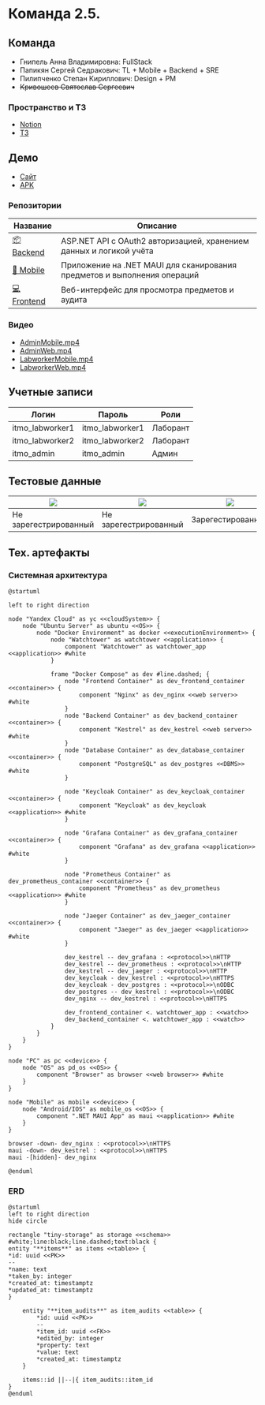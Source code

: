 # Команда 2.5.

## Команда

- Гнипель Анна Владимировна: FullStack
- Папикян Сергей Седракович: TL + Mobile + Backend + SRE
- Пилипченко Степан Кириллович: Design + PM
- ~~Кривошеев Святослав Сергеевич~~

### Пространство и ТЗ

- [Notion](https://rhinestone-suede-4a3.notion.site/52f1207faddb4304b43b8391159b4692?v=1a5a2d62c7aa80ada4e5000c15cfb700&pvs=73)
- [ТЗ](../assets/TZ.pdf)

## Демо

- [Сайт](https://tiny-storage.online/app)
- [APK](https://github.com/TinyStorage/TinyStorage-Mobile/releases/tag/0.0.1)

### Репозитории

| Название                                                           | Описание                                                                 |
|--------------------------------------------------------------------|--------------------------------------------------------------------------|
| [📦 Backend](https://github.com/TinyStorage/TityStorage-Backend)   | ASP.NET API с OAuth2 авторизацией, хранением данных и логикой учёта      |
| [📱 Mobile](https://github.com/TinyStorage/TinyStorage-Mobile)     | Приложение на .NET MAUI для сканирования предметов и выполнения операций |
| [💻 Frontend](https://github.com/TinyStorage/TinyStorage-Frontend) | Веб-интерфейс для просмотра предметов и аудита                           |

### Видео

- [AdminMobile.mp4](https://drive.google.com/file/d/1TbBI2STGWXrby-NsTOqpUq5Wee71caVB/view?usp=drive_link)
- [AdminWeb.mp4](https://drive.google.com/file/d/1NB2W1eqKGuM1Twww17rSqR_mqLmzG_XZ/view?usp=drive_link)
- [LabworkerMobile.mp4](https://drive.google.com/file/d/1p9qCIypdbvjy0vCt6qmQa4NhOV_bSMaN/view?usp=drive_link)
- [LabworkerWeb.mp4](https://drive.google.com/file/d/1_ax6NxdgXN4CRUMWaxaIHAiZIIxToPpj/view?usp=drive_link)

## Учетные записи

| Логин           | Пароль          | Роли     |
|-----------------|-----------------|----------|
| itmo_labworker1 | itmo_labworker1 | Лаборант |
| itmo_labworker2 | itmo_labworker2 | Лаборант |
| itmo_admin      | itmo_admin      | Админ    |

## Тестовые данные

| ![](https://barcode.tec-it.com/barcode.ashx?data=46D32A7C-3852-43C7-8807-E203F056EDB6&code=MobileQRCode&translate-esc=on&eclevel=L) | ![](https://barcode.tec-it.com/barcode.ashx?data=46D32A7C-3852-43C7-8807-E203F056E111&code=MobileQRCode&translate-esc=on&eclevel=L) | ![](https://barcode.tec-it.com/barcode.ashx?data=46D32A7C-3852-43C7-1111-E203F056E111&code=MobileQRCode&translate-esc=on&eclevel=L) |
|-------------------------------------------------------------------------------------------------------------------------------------|-------------------------------------------------------------------------------------------------------------------------------------|-------------------------------------------------------------------------------------------------------------------------------------|
| Не зарегестрированный                                                                                                               | Не зарегестрированный                                                                                                               | Зарегестированный                                                                                                                   |


## Тех. артефакты

### Системная архитектура

```plantuml
@startuml

left to right direction

node "Yandex Cloud" as yc <<cloudSystem>> {
    node "Ubuntu Server" as ubuntu <<OS>> {
        node "Docker Environment" as docker <<executionEnvironment>> {
            node "Watchtower" as watchtower <<application>> {
                component "Watchtower" as watchtower_app <<application>> #white
            }

            frame "Docker Compose" as dev #line.dashed; {
                node "Frontend Container" as dev_frontend_container <<container>> {
                    component "Nginx" as dev_nginx <<web server>> #white    
                }
                node "Backend Container" as dev_backend_container <<container>> {
                    component "Kestrel" as dev_kestrel <<web server>> #white
                }
                node "Database Container" as dev_database_container <<container>> {
                    component "PostgreSQL" as dev_postgres <<DBMS>> #white
                }

                node "Keycloak Container" as dev_keycloak_container <<container>> {
                    component "Keycloak" as dev_keycloak <<application>> #white
                }

                node "Grafana Container" as dev_grafana_container <<container>> {
                    component "Grafana" as dev_grafana <<application>> #white
                }

                node "Prometheus Container" as dev_prometheus_container <<container>> {
                    component "Prometheus" as dev_prometheus <<application>> #white
                }

                node "Jaeger Container" as dev_jaeger_container <<container>> {
                    component "Jaeger" as dev_jaeger <<application>> #white
                }

                dev_kestrel -- dev_grafana : <<protocol>>\nHTTP
                dev_kestrel -- dev_prometheus : <<protocol>>\nHTTP
                dev_kestrel -- dev_jaeger : <<protocol>>\nHTTP
                dev_keycloak - dev_kestrel : <<protocol>>\nHTTPS
                dev_keycloak - dev_postgres : <<protocol>>\nODBC
                dev_postgres -- dev_kestrel : <<protocol>>\nODBC
                dev_nginx -- dev_kestrel : <<protocol>>\nHTTPS

                dev_frontend_container <. watchtower_app : <<watch>>
                dev_backend_container <. watchtower_app : <<watch>>
            }
        }
    } 
}

node "PC" as pc <<device>> {
    node "OS" as pd_os <<OS>> {
        component "Browser" as browser <<web browser>> #white
    }
}

node "Mobile" as mobile <<device>> {
    node "Android/IOS" as mobile_os <<OS>> {
        component ".NET MAUI App" as maui <<application>> #white
    }
}

browser -down- dev_nginx : <<protocol>>\nHTTPS
maui -down- dev_kestrel : <<protocol>>\nHTTPS
maui -[hidden]- dev_nginx

@enduml
```

### ERD

```plantuml
@startuml
left to right direction
hide circle

rectangle "tiny-storage" as storage <<schema>> #white;line:black;line.dashed;text:black {
entity "**items**" as items <<table>> {
*id: uuid <<PK>>
--
*name: text
*taken_by: integer
*created_at: timestamptz
*updated_at: timestamptz
}

    entity "**item_audits**" as item_audits <<table>> {
        *id: uuid <<PK>>
        --
        *item_id: uuid <<FK>>
        *edited_by: integer
        *property: text
        *value: text
        *created_at: timestamptz
    }

    items::id ||--|{ item_audits::item_id
}
@enduml
```
